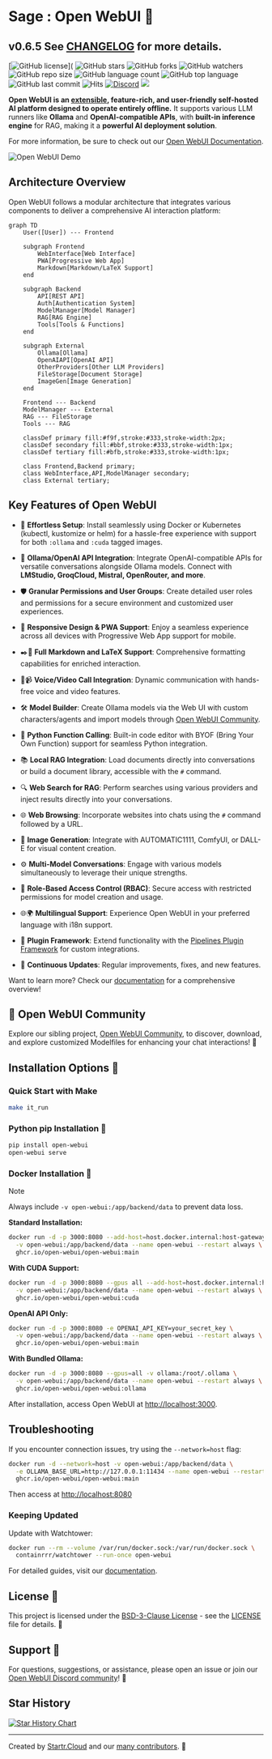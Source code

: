 # Sage : Open WebUI 👋

## v0.6.5 See [CHANGELOG](./CHANGELOG.md) for more details.

[![GitHub license](https://img.shields.io/github/license/opencoca/AI-WEB-openwebui)](
![GitHub stars](https://img.shields.io/github/stars/open-webui/open-webui?style=social)
![GitHub forks](https://img.shields.io/github/forks/opencoca/AI-WEB-openwebui?style=social)
![GitHub watchers](https://img.shields.io/github/watchers/opencoca/AI-WEB-openwebui?style=social)
![GitHub repo size](https://img.shields.io/github/repo-size/opencoca/AI-WEB-openwebui)
![GitHub language count](https://img.shields.io/github/languages/count/opencoca/AI-WEB-openwebui)
![GitHub top language](https://img.shields.io/github/languages/top/opencoca/AI-WEB-openwebui)
![GitHub last commit](https://img.shields.io/github/last-commit/opencoca/AI-WEB-openwebui?color=red)
![Hits](https://hits.seeyoufarm.com/api/count/incr/badge.svg?url=https%3A%2F%2Fgithub.com%2Follama-webui%2Follama-wbui&count_bg=%2379C83D&title_bg=%23555555&icon=&icon_color=%23E7E7E7&title=hits&edge_flat=false)
[![Discord](https://img.shields.io/badge/Discord-Open_WebUI-blue?logo=discord&logoColor=white)](https://discord.gg/5rJgQTnV4s)
[![](https://img.shields.io/static/v1?label=Sponsor&message=%E2%9D%A4&logo=GitHub&color=%23fe8e86)](https://github.com/sponsors/tjbck)

**Open WebUI is an [extensible](https://docs.openwebui.com/features/plugin/), feature-rich, and user-friendly self-hosted AI platform designed to operate entirely offline.** It supports various LLM runners like **Ollama** and **OpenAI-compatible APIs**, with **built-in inference engine** for RAG, making it a **powerful AI deployment solution**.

For more information, be sure to check out our [Open WebUI Documentation](https://docs.openwebui.com/).

![Open WebUI Demo](./demo.gif)

## Architecture Overview

Open WebUI follows a modular architecture that integrates various components to deliver a comprehensive AI interaction platform:

```mermaid
graph TD
    User([User]) --- Frontend
    
    subgraph Frontend
        WebInterface[Web Interface]
        PWA[Progressive Web App]
        Markdown[Markdown/LaTeX Support]
    end
    
    subgraph Backend
        API[REST API]
        Auth[Authentication System]
        ModelManager[Model Manager]
        RAG[RAG Engine]
        Tools[Tools & Functions]
    end
    
    subgraph External
        Ollama[Ollama]
        OpenAIAPI[OpenAI API]
        OtherProviders[Other LLM Providers]
        FileStorage[Document Storage]
        ImageGen[Image Generation]
    end
    
    Frontend --- Backend
    ModelManager --- External
    RAG --- FileStorage
    Tools --- RAG
    
    classDef primary fill:#f9f,stroke:#333,stroke-width:2px;
    classDef secondary fill:#bbf,stroke:#333,stroke-width:1px;
    classDef tertiary fill:#bfb,stroke:#333,stroke-width:1px;
    
    class Frontend,Backend primary;
    class WebInterface,API,ModelManager secondary;
    class External tertiary;
```

## Key Features of Open WebUI

- 🚀 **Effortless Setup**: Install seamlessly using Docker or Kubernetes (kubectl, kustomize or helm) for a hassle-free experience with support for both `:ollama` and `:cuda` tagged images.

- 🤝 **Ollama/OpenAI API Integration**: Integrate OpenAI-compatible APIs for versatile conversations alongside Ollama models. Connect with **LMStudio, GroqCloud, Mistral, OpenRouter, and more**.

- 🛡️ **Granular Permissions and User Groups**: Create detailed user roles and permissions for a secure environment and customized user experiences.

- 📱 **Responsive Design & PWA Support**: Enjoy a seamless experience across all devices with Progressive Web App support for mobile.

- ✒️🔢 **Full Markdown and LaTeX Support**: Comprehensive formatting capabilities for enriched interaction.

- 🎤📹 **Voice/Video Call Integration**: Dynamic communication with hands-free voice and video features.

- 🛠️ **Model Builder**: Create Ollama models via the Web UI with custom characters/agents and import models through [Open WebUI Community](https://Sage.Education/).

- 🐍 **Python Function Calling**: Built-in code editor with BYOF (Bring Your Own Function) support for seamless Python integration.

- 📚 **Local RAG Integration**: Load documents directly into conversations or build a document library, accessible with the `#` command.

- 🔍 **Web Search for RAG**: Perform searches using various providers and inject results directly into your conversations.

- 🌐 **Web Browsing**: Incorporate websites into chats using the `#` command followed by a URL.

- 🎨 **Image Generation**: Integrate with AUTOMATIC1111, ComfyUI, or DALL-E for visual content creation.

- ⚙️ **Multi-Model Conversations**: Engage with various models simultaneously to leverage their unique strengths.

- 🔐 **Role-Based Access Control (RBAC)**: Secure access with restricted permissions for model creation and usage.

- 🌐🌍 **Multilingual Support**: Experience Open WebUI in your preferred language with i18n support.

- 🧩 **Plugin Framework**: Extend functionality with the [Pipelines Plugin Framework](https://github.com/open-webui/pipelines) for custom integrations.

- 🌟 **Continuous Updates**: Regular improvements, fixes, and new features.

Want to learn more? Check our [documentation](https://docs.openwebui.com/features) for a comprehensive overview!

## 🔗 Open WebUI Community

Explore our sibling project, [Open WebUI Community](https://Sage.Education/), to discover, download, and explore customized Modelfiles for enhancing your chat interactions! 🚀

## Installation Options 🚀

### Quick Start with Make
```bash
make it_run
```

### Python pip Installation 🐍
```bash
pip install open-webui
open-webui serve
```

### Docker Installation 🐳

> [!NOTE]  
> Always include `-v open-webui:/app/backend/data` to prevent data loss.

**Standard Installation:**
```bash
docker run -d -p 3000:8080 --add-host=host.docker.internal:host-gateway \
  -v open-webui:/app/backend/data --name open-webui --restart always \
  ghcr.io/open-webui/open-webui:main
```

**With CUDA Support:**
```bash
docker run -d -p 3000:8080 --gpus all --add-host=host.docker.internal:host-gateway \
  -v open-webui:/app/backend/data --name open-webui --restart always \
  ghcr.io/open-webui/open-webui:cuda
```

**OpenAI API Only:**
```bash
docker run -d -p 3000:8080 -e OPENAI_API_KEY=your_secret_key \
  -v open-webui:/app/backend/data --name open-webui --restart always \
  ghcr.io/open-webui/open-webui:main
```

**With Bundled Ollama:**
```bash
docker run -d -p 3000:8080 --gpus=all -v ollama:/root/.ollama \
  -v open-webui:/app/backend/data --name open-webui --restart always \
  ghcr.io/open-webui/open-webui:ollama
```

After installation, access Open WebUI at [http://localhost:3000](http://localhost:3000).

## Troubleshooting

If you encounter connection issues, try using the `--network=host` flag:

```bash
docker run -d --network=host -v open-webui:/app/backend/data \
  -e OLLAMA_BASE_URL=http://127.0.0.1:11434 --name open-webui --restart always \
  ghcr.io/open-webui/open-webui:main
```

Then access at [http://localhost:8080](http://localhost:8080)

### Keeping Updated

Update with Watchtower:
```bash
docker run --rm --volume /var/run/docker.sock:/var/run/docker.sock \
  containrrr/watchtower --run-once open-webui
```

For detailed guides, visit our [documentation](https://docs.openwebui.com/getting-started/updating).

## License 📜

This project is licensed under the [BSD-3-Clause License](LICENSE) - see the [LICENSE](LICENSE) file for details. 📄

## Support 💬

For questions, suggestions, or assistance, please open an issue or join our
[Open WebUI Discord community](https://discord.gg/5rJgQTnV4s)! 🤝

## Star History

<a href="https://star-history.com/#open-webui/open-webui&Date">
  <picture>
    <source media="(prefers-color-scheme: dark)" srcset="https://api.star-history.com/svg?repos=open-webui/open-webui&type=Date&theme=dark" />
    <source media="(prefers-color-scheme: light)" srcset="https://api.star-history.com/svg?repos=open-webui/open-webui&type=Date" />
    <img alt="Star History Chart" src="https://api.star-history.com/svg?repos=open-webui/open-webui&type=Date" />
  </picture>
</a>

---

Created by [Startr.Cloud](https://startr.cloud/) and our [many contributors](https://github.com/opencoca/AI-WEB-openwebui/graphs/contributors). 🚀